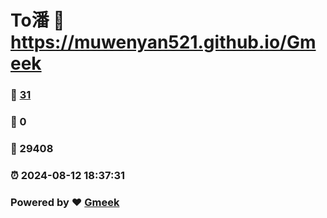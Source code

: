 # To潘 :link: https://muwenyan521.github.io/Gmeek 
### :page_facing_up: [31](https://muwenyan521.github.io/Gmeek/tag.html) 
### :speech_balloon: 0 
### :hibiscus: 29408 
### :alarm_clock: 2024-08-12 18:37:31 
### Powered by :heart: [Gmeek](https://github.com/Meekdai/Gmeek)
